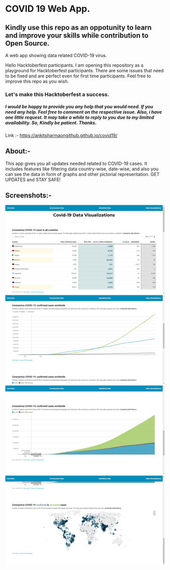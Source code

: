 # COVID 19 Web App.

## Kindly use this repo as an oppotunity to learn and improve your skills while contribution to Open Source.


A web app showing data related COVID-19 virus.

Hello Hacktoberfest participants. I am opening this repository as a playground for Hacktoberfest participants. There are some issues that need to be fixed and are perfect even for first time participants. Feel free to improve this repo as you wish.

### Let's make this Hacktoberfest a success.
##### I would be happy to provide you any help that you would need. If you need any help. Feel free to comment on the respective issue. Also, i have one little request. It may take a while to reply to you due to my limited availability. So, Kindly be patient. Thanks.
Link :- https://ankitsharmaongithub.github.io/covid19/

## About:-

This app gives you all updates needed related to COVID-19 cases. It includes features like filtering data country-wise, date-wise, and also you can see the data in form of graphs and other pictorial representation. GET UPDATES and STAY SAFE!

## Screenshots:-

![Data Visualization](img/data_visualization_1.PNG?raw=true "Title")
![Data Visualization](img/data_visualization_2.PNG?raw=true "Title")
![Data Visualization](img/data_visualization_3.PNG?raw=true "Title")
![Data Visualization](img/data_visualization_4.PNG?raw=true "Title")
